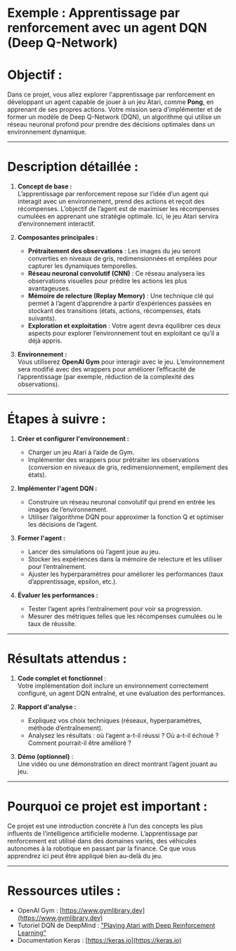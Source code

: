 # **Exemple : Apprentissage par renforcement avec un agent DQN (Deep Q-Network)**

# **Objectif :**

Dans ce projet, vous allez explorer l'apprentissage par renforcement en développant un agent capable de jouer à un jeu Atari, comme **Pong**, en apprenant de ses propres actions. Votre mission sera d'implémenter et de former un modèle de Deep Q-Network (DQN), un algorithme qui utilise un réseau neuronal profond pour prendre des décisions optimales dans un environnement dynamique.

---

# **Description détaillée :**

1. **Concept de base :**  
   L’apprentissage par renforcement repose sur l’idée d’un agent qui interagit avec un environnement, prend des actions et reçoit des récompenses. L’objectif de l’agent est de maximiser les récompenses cumulées en apprenant une stratégie optimale. Ici, le jeu Atari servira d’environnement interactif.

2. **Composantes principales :**  
   - **Prétraitement des observations** : Les images du jeu seront converties en niveaux de gris, redimensionnées et empilées pour capturer les dynamiques temporelles.  
   - **Réseau neuronal convolutif (CNN)** : Ce réseau analysera les observations visuelles pour prédire les actions les plus avantageuses.  
   - **Mémoire de relecture (Replay Memory)** : Une technique clé qui permet à l’agent d’apprendre à partir d’expériences passées en stockant des transitions (états, actions, récompenses, états suivants).  
   - **Exploration et exploitation** : Votre agent devra équilibrer ces deux aspects pour explorer l’environnement tout en exploitant ce qu’il a déjà appris.

3. **Environnement :**  
   Vous utiliserez **OpenAI Gym** pour interagir avec le jeu. L’environnement sera modifié avec des wrappers pour améliorer l’efficacité de l’apprentissage (par exemple, réduction de la complexité des observations).

---

# **Étapes à suivre :**

1. **Créer et configurer l'environnement :**  
   - Charger un jeu Atari à l’aide de Gym.
   - Implémenter des wrappers pour prétraiter les observations (conversion en niveaux de gris, redimensionnement, empilement des états).

2. **Implémenter l'agent DQN :**  
   - Construire un réseau neuronal convolutif qui prend en entrée les images de l’environnement.
   - Utiliser l’algorithme DQN pour approximer la fonction Q et optimiser les décisions de l’agent.

3. **Former l'agent :**  
   - Lancer des simulations où l’agent joue au jeu.
   - Stocker les expériences dans la mémoire de relecture et les utiliser pour l’entraînement.
   - Ajuster les hyperparamètres pour améliorer les performances (taux d’apprentissage, epsilon, etc.).

4. **Évaluer les performances :**  
   - Tester l’agent après l’entraînement pour voir sa progression.
   - Mesurer des métriques telles que les récompenses cumulées ou le taux de réussite.

---

# **Résultats attendus :**

1. **Code complet et fonctionnel** :  
   Votre implémentation doit inclure un environnement correctement configuré, un agent DQN entraîné, et une évaluation des performances.

2. **Rapport d'analyse :**  
   - Expliquez vos choix techniques (réseaux, hyperparamètres, méthode d’entraînement).  
   - Analysez les résultats : où l’agent a-t-il réussi ? Où a-t-il échoué ? Comment pourrait-il être amélioré ?

3. **Démo (optionnel)** :  
   Une vidéo ou une démonstration en direct montrant l’agent jouant au jeu.

---

# **Pourquoi ce projet est important :**

Ce projet est une introduction concrète à l’un des concepts les plus influents de l’intelligence artificielle moderne. L’apprentissage par renforcement est utilisé dans des domaines variés, des véhicules autonomes à la robotique en passant par la finance. Ce que vous apprendrez ici peut être appliqué bien au-delà du jeu.

---

# **Ressources utiles :**
- OpenAI Gym : [https://www.gymlibrary.dev](https://www.gymlibrary.dev)  
- Tutoriel DQN de DeepMind : ["Playing Atari with Deep Reinforcement Learning"](https://arxiv.org/abs/1312.5602)  
- Documentation Keras : [https://keras.io](https://keras.io)  
